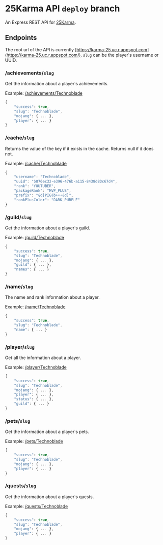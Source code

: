 # 25Karma API `deploy` branch
An Express REST API for [25Karma](https://25karma.github.io).

## Endpoints
The root url of the API is currently [https://karma-25.uc.r.appspot.com](https://karma-25.uc.r.appspot.com/). `slug` can be the player's username or UUID.

### /achievements/`slug`
Get the information about a player's achievements.

Example: [/achievements/Technoblade](https://karma-25.uc.r.appspot.com/achievements/Technoblade)
```javascript
{
    "success": true,
    "slug": "Technoblade",
    "mojang": { ... },
    "player": { ... }
}
```

### /cache/`slug`
Returns the value of the key if it exists in the cache. Returns null if it does not.

Example: [/cache/Technoblade](https://karma-25.uc.r.appspot.com/cache/Technoblade)
```javascript
{
    "username": "Technoblade",
    "uuid": "b876ec32-e396-476b-a115-8438d83c67d4",
    "rank": "YOUTUBER",
    "packageRank": "MVP_PLUS",
    "prefix": "§d[PIG§b+++§d]",
    "rankPlusColor": "DARK_PURPLE"
}
```

### /guild/`slug`
Get the information about a player's guild.

Example: [/guild/Technoblade](https://karma-25.uc.r.appspot.com/guild/Technoblade)
```javascript
{
    "success": true,
    "slug": "Technoblade",
    "mojang": { ... },
    "guild": { ... },
    "names": { ... }
}
```

### /name/`slug`
The name and rank information about a player.

Example: [/name/Technoblade](https://karma-25.uc.r.appspot.com/name/Technoblade)
```javascript
{
    "success": true,
    "slug": "Technoblade",
    "name": { ... }
}
```

### /player/`slug`
Get all the information about a player.

Example: [/player/Technoblade](https://karma-25.uc.r.appspot.com/player/Technoblade)
```javascript
{
    "success": true,
    "slug": "Technoblade",
    "mojang": { ... },
    "player": { ... },
    "status": { ... },
    "guild": { ... }
}
```

### /pets/`slug`
Get the information about a player's pets.

Example: [/pets/Technoblade](https://karma-25.uc.r.appspot.com/pets/Technoblade)
```javascript
{
    "success": true,
    "slug": "Technoblade",
    "mojang": { ... },
    "player": { ... }
}
```

### /quests/`slug`
Get the information about a player's quests.

Example: [/quests/Technoblade](https://karma-25.uc.r.appspot.com/quests/Technoblade)
```javascript
{
    "success": true,
    "slug": "Technoblade",
    "mojang": { ... },
    "player": { ... }
}
```
